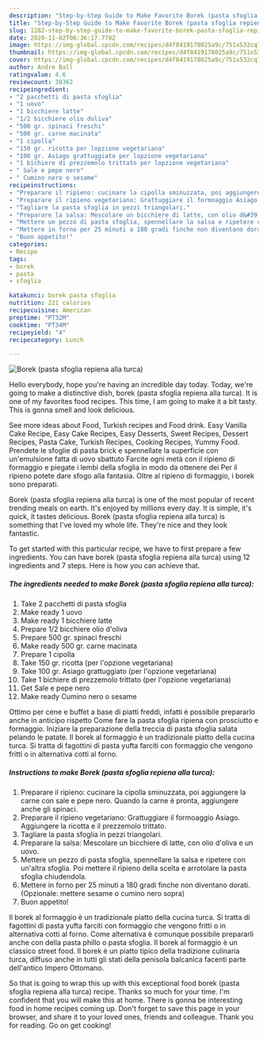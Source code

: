 ```yaml
---
description: "Step-by-Step Guide to Make Favorite Borek (pasta sfoglia repiena alla turca)"
title: "Step-by-Step Guide to Make Favorite Borek (pasta sfoglia repiena alla turca)"
slug: 1282-step-by-step-guide-to-make-favorite-borek-pasta-sfoglia-repiena-alla-turca
date: 2020-11-02T06:36:17.770Z
image: https://img-global.cpcdn.com/recipes/d4f8419178025a9c/751x532cq70/borek-pasta-sfoglia-repiena-alla-turca-recipe-main-photo.jpg
thumbnail: https://img-global.cpcdn.com/recipes/d4f8419178025a9c/751x532cq70/borek-pasta-sfoglia-repiena-alla-turca-recipe-main-photo.jpg
cover: https://img-global.cpcdn.com/recipes/d4f8419178025a9c/751x532cq70/borek-pasta-sfoglia-repiena-alla-turca-recipe-main-photo.jpg
author: Andre Ball
ratingvalue: 4.6
reviewcount: 38362
recipeingredient:
- "2 pacchetti di pasta sfoglia"
- "1 uovo"
- "1 bicchiere latte"
- "1/2 bicchiere olio doliva"
- "500 gr. spinaci freschi"
- "500 gr. carne macinata"
- "1 cipolla"
- "150 gr. ricotta per lopzione vegetariana"
- "100 gr. Asiago grattuggiato per lopzione vegetariana"
- "1 bichiere di prezzemolo trittato per lopzione vegetariana"
- " Sale e pepe nero"
- " Cumino nero o sesame"
recipeinstructions:
- "Preparare il ripieno: cucinare la cipolla sminuzzata, poi aggiungere la carne con sale e pepe nero. Quando la carne è pronta, aggiungere anche gli spinaci."
- "Preparare il ripieno vegetariano: Grattuggiare il formoaggio Asiago. Aggiungere la ricotta e il prezzemolo trittato."
- "Tagliare la pasta sfoglia in pezzi triangolari."
- "Preparare la salsa: Mescolare un bicchiere di latte, con olio d&#39;oliva e un uovo."
- "Mettere un pezzo di pasta sfoglia, spennellare la salsa e ripetere con un&#39;altra sfoglia. Poi mettere il ripieno della scelta e arrotolare la pasta sfoglia chiudendola."
- "Mettere in forno per 25 minuti a 180 gradi finche non diventano dorati. (Opzionale: mettere sesame o cumino nero sopra)"
- "Buon appetito!"
categories:
- Recipe
tags:
- borek
- pasta
- sfoglia

katakunci: borek pasta sfoglia 
nutrition: 221 calories
recipecuisine: American
preptime: "PT32M"
cooktime: "PT34M"
recipeyield: "4"
recipecategory: Lunch

---
```



![Borek (pasta sfoglia repiena alla turca)](https://img-global.cpcdn.com/recipes/d4f8419178025a9c/751x532cq70/borek-pasta-sfoglia-repiena-alla-turca-recipe-main-photo.jpg)

Hello everybody, hope you're having an incredible day today. Today, we're going to make a distinctive dish, borek (pasta sfoglia repiena alla turca). It is one of my favorites food recipes. This time, I am going to make it a bit tasty. This is gonna smell and look delicious.

See more ideas about Food, Turkish recipes and Food drink. Easy Vanilla Cake Recipe, Easy Cake Recipes, Easy Desserts, Sweet Recipes, Dessert Recipes, Pasta Cake, Turkish Recipes, Cooking Recipes, Yummy Food. Prendete le sfoglie di pasta brick e spennellate la superficie con un&#39;emulsione fatta di uovo sbattuto Farcite ogni metà con il ripieno di formaggio e piegate i lembi della sfoglia in modo da ottenere dei Per il ripieno potete dare sfogo alla fantasia. Oltre al ripieno di formaggio, i borek sono preparati.

Borek (pasta sfoglia repiena alla turca) is one of the most popular of recent trending meals on earth. It's enjoyed by millions every day. It is simple, it's quick, it tastes delicious. Borek (pasta sfoglia repiena alla turca) is something that I've loved my whole life. They're nice and they look fantastic.


To get started with this particular recipe, we have to first prepare a few ingredients. You can have borek (pasta sfoglia repiena alla turca) using 12 ingredients and 7 steps. Here is how you can achieve that.

<!--inarticleads1-->

##### The ingredients needed to make Borek (pasta sfoglia repiena alla turca):

1. Take 2 pacchetti di pasta sfoglia
1. Make ready 1 uovo
1. Make ready 1 bicchiere latte
1. Prepare 1/2 bicchiere olio d&#39;oliva
1. Prepare 500 gr. spinaci freschi
1. Make ready 500 gr. carne macinata
1. Prepare 1 cipolla
1. Take 150 gr. ricotta (per l&#39;opzione vegetariana)
1. Take 100 gr. Asiago grattuggiato (per l&#39;opzione vegetariana)
1. Take 1 bichiere di prezzemolo trittato (per l&#39;opzione vegetariana)
1. Get  Sale e pepe nero
1. Make ready  Cumino nero o sesame


Ottimo per cene e buffet a base di piatti freddi, infatti è possibile prepararlo anche in anticipo rispetto Come fare la pasta sfoglia ripiena con prosciutto e formaggio. Iniziare la preparazione della treccia di pasta sfoglia salata pelando le patate. Il borek al formaggio è un tradizionale piatto della cucina turca. Si tratta di fagottini di pasta yufta farciti con formaggio che vengono fritti o in alternativa cotti al forno. 

<!--inarticleads2-->

##### Instructions to make Borek (pasta sfoglia repiena alla turca):

1. Preparare il ripieno: cucinare la cipolla sminuzzata, poi aggiungere la carne con sale e pepe nero. Quando la carne è pronta, aggiungere anche gli spinaci.
1. Preparare il ripieno vegetariano: Grattuggiare il formoaggio Asiago. Aggiungere la ricotta e il prezzemolo trittato.
1. Tagliare la pasta sfoglia in pezzi triangolari.
1. Preparare la salsa: Mescolare un bicchiere di latte, con olio d&#39;oliva e un uovo.
1. Mettere un pezzo di pasta sfoglia, spennellare la salsa e ripetere con un&#39;altra sfoglia. Poi mettere il ripieno della scelta e arrotolare la pasta sfoglia chiudendola.
1. Mettere in forno per 25 minuti a 180 gradi finche non diventano dorati. (Opzionale: mettere sesame o cumino nero sopra)
1. Buon appetito!


Il borek al formaggio è un tradizionale piatto della cucina turca. Si tratta di fagottini di pasta yufta farciti con formaggio che vengono fritti o in alternativa cotti al forno. Come alternativa è comunque possibile prepararli anche con della pasta phillo o pasta sfoglia. Il borek al formaggio è un classico street food. Il borek è un piatto tipico della tradizione culinaria turca, diffuso anche in tutti gli stati della penisola balcanica facenti parte dell&#39;antico Impero Ottomano. 

So that is going to wrap this up with this exceptional food borek (pasta sfoglia repiena alla turca) recipe. Thanks so much for your time. I'm confident that you will make this at home. There is gonna be interesting food in home recipes coming up. Don't forget to save this page in your browser, and share it to your loved ones, friends and colleague. Thank you for reading. Go on get cooking!
